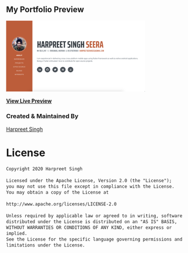 
## My Portfolio Preview
<img src="https://raw.githubusercontent.com/harpreetseera/harpreetseera.github.io/master/dist/assets/screenshot/preview.png" height="75%" width="75%" alt="Harpreet's portfolio preview"/>


**[View Live Preview](https://harpreetseera.github.io)**

### Created & Maintained By

[Harpreet Singh](https://github.com/harpreetseera) 
 

# License
```
Copyright 2020 Harpreet Singh 

Licensed under the Apache License, Version 2.0 (the "License");
you may not use this file except in compliance with the License.
You may obtain a copy of the License at

http://www.apache.org/licenses/LICENSE-2.0

Unless required by applicable law or agreed to in writing, software
distributed under the License is distributed on an "AS IS" BASIS,
WITHOUT WARRANTIES OR CONDITIONS OF ANY KIND, either express or implied.
See the License for the specific language governing permissions and
limitations under the License.
```